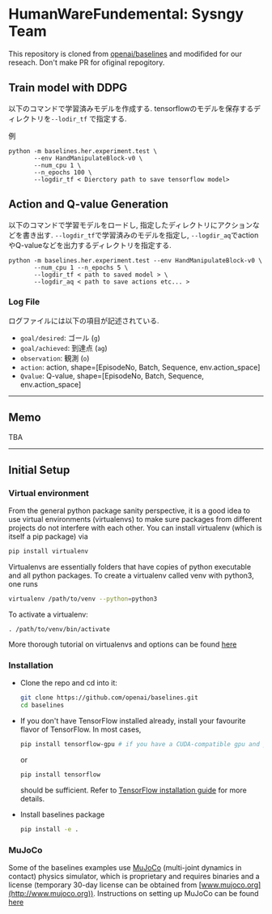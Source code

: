 # HumanWareFundemental: Sysngy Team
This repository is cloned from [openai/baselines](https://github.com/openai/baselines) and modifided for our reseach. Don't make PR for ofiginal repogitory.


## Train model with DDPG
以下のコマンドで学習済みモデルを作成する. tensorflowのモデルを保存するディレクトリを`--lodir_tf` で指定する.

例
```
python -m baselines.her.experiment.test \
       --env HandManipulateBlock-v0 \
       --num_cpu 1 \
       --n_epochs 100 \
       --logdir_tf < Dierctory path to save tensorflow model>
```


## Action and Q-value Generation
以下のコマンドで学習モデルをロードし, 指定したディレクトリにアクションなどを書き出す. `--logdir_tf`で学習済みのモデルを指定し, `--logdir_aq`でactionやQ-valueなどを出力するディレクトリを指定する.


```
python -m baselines.her.experiment.test --env HandManipulateBlock-v0 \
       --num_cpu 1 --n_epochs 5 \
       --logdir_tf < path to saved model > \
       --logdir_aq < path to save actions etc... >
```

### Log File
ログファイルには以下の項目が記述されている.

+ `goal/desired`: ゴール (`g`)
+ `goal/achieved`: 到達点 (`ag`)
+ `observation`: 観測 (`o`)
+ `action`: action, shape=[EpisodeNo, Batch, Sequence, env.action_space]
+ `Qvalue`: Q-value, shape=[EpisodeNo, Batch, Sequence, env.action_space]





--------------------------------------
## Memo
TBA


----------------------------------------
## Initial Setup
### Virtual environment
From the general python package sanity perspective, it is a good idea to use virtual environments (virtualenvs) to make sure packages from different projects do not interfere with each other. You can install virtualenv (which is itself a pip package) via
```bash
pip install virtualenv
```
Virtualenvs are essentially folders that have copies of python executable and all python packages.
To create a virtualenv called venv with python3, one runs 
```bash
virtualenv /path/to/venv --python=python3
```
To activate a virtualenv: 
```
. /path/to/venv/bin/activate
```
More thorough tutorial on virtualenvs and options can be found [here](https://virtualenv.pypa.io/en/stable/) 


### Installation
- Clone the repo and cd into it:
    ```bash
    git clone https://github.com/openai/baselines.git
    cd baselines
    ```
- If you don't have TensorFlow installed already, install your favourite flavor of TensorFlow. In most cases, 
    ```bash 
    pip install tensorflow-gpu # if you have a CUDA-compatible gpu and proper drivers
    ```
    or 
    ```bash
    pip install tensorflow
    ```
    should be sufficient. Refer to [TensorFlow installation guide](https://www.tensorflow.org/install/)
    for more details. 

- Install baselines package
    ```bash
    pip install -e .
    ```

### MuJoCo
Some of the baselines examples use [MuJoCo](http://www.mujoco.org) (multi-joint dynamics in contact) physics simulator, which is proprietary and requires binaries and a license (temporary 30-day license can be obtained from [www.mujoco.org](http://www.mujoco.org)). Instructions on setting up MuJoCo can be found [here](https://github.com/openai/mujoco-py)


